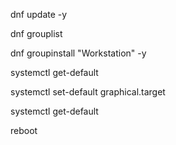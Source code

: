 dnf update -y

dnf grouplist

dnf groupinstall "Workstation" -y


systemctl get-default

systemctl set-default graphical.target

systemctl get-default

reboot
